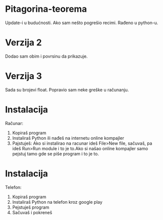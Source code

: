 # Pitagorina-teorema
Update-i u budućnosti.
Ako sam nešto pogrešio recimi.
Rađeno u python-u.
# Verzija 2
Dodao sam obim i povrsinu da prikazuje.
# Verzija 3
Sada su brojevi float.
Popravio sam neke greške u računanju.
# Instalacija
Računar:
1) Kopiraš program
2) Instaliraš Python ili nađeš na internetu online kompajler
3) Pajstuješ: Ako si instalirao na racunar ideš File>New file, sačuvaš, pa ideš Run>Run module i to je to.Ako si našao online kompajler samo pejstuj tamo gde se piše program i to je to.
# Instalacija
Telefon:
1) Kopiraš program
2) Instaliraš Python na telefon kroz google play
3) Pejstuješ program
4) Sačuvaš i pokreneš

